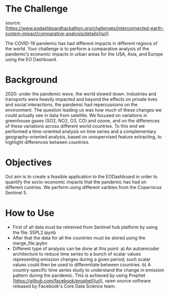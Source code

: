 # The Challenge
source: [https://www.eodashboardhackathon.org/challenges/interconnected-earth-system-impact/comparative-analysis/details](url)

The COVID-19 pandemic has had different impacts in different regions of the world. Your challenge is to perform a comparative analysis of the pandemic’s economic impacts in urban areas for the USA, Asia, and Europe using the EO Dashboard.

# Background
2020: under the pandemic wave, the world slowed down. Industries and transports were heavily impacted and beyond the effects on private lives and social interactions, the pandemic had repercussions on the environment. The question leading us was how much of these changes we could actually see in data from satellite. We focused on variations in greenhouse gases (SO2, NO2, O3, CO) and ozone, and on the differences of these variations across different world countries. To this end we performed a time-oriented analysis on time series and a complementary geography-oriented analysis, based on unsupervised feature extracting, to highlight differences between countries.

# Objectives
Out aim is to create a feasible application to the EODashboard in order to quantify the socio-economic impacts that the pandemic has had on different cuntries. We perform using different varibles from the Copernicus Sentinel 5. 

# How to Use

- First of all data must be retreived from Sentinel hub platform by using the file: S5PL2.ipynb
- After that the data for all the countries must be stored using the merge_file.ipybn
- Different type of analysis can be done at this point:
  a) An autoencoder architecture to reduce time series to a bunch of scalar values representing emission changes during a given period; such scalar values    could then be used to differentiate between countries.
  b) A country-specific time series study to understand the change in emission pattern during the pandemic. This is achieved by using Prophet [https://github.com/facebook/prophet](url), open source software released by Facebook's Core Data Science team.

